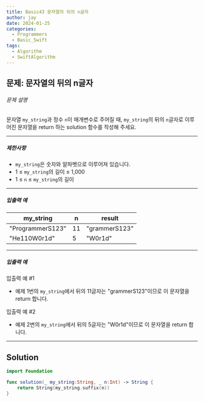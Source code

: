 ```yaml
---
title: Basic43 문자열의 뒤의 n글자
author: jay
date: 2024-01-25
categories:
  - Programmers
  - Basic_Swift
tags:
  - Algorithm
  - SwiftAlgorithm
---
```

## 문제: 문자열의 뒤의 n글자

###### 문제 설명

문자열 `my_string`과 정수 `n`이 매개변수로 주어질 때, `my_string`의 뒤의 `n`글자로 이루어진 문자열을 return 하는 solution 함수를 작성해 주세요.

---

##### 제한사항

- `my_string`은 숫자와 알파벳으로 이루어져 있습니다.
- 1 ≤ `my_string`의 길이 ≤ 1,000
- 1 ≤ `n` ≤ `my_string`의 길이

---

##### 입출력 예

|my_string|n|result|
|---|---|---|
|"ProgrammerS123"|11|"grammerS123"|
|"He110W0r1d"|5|"W0r1d"|

---

##### 입출력 예

입출력 예 #1

- 예제 1번의 `my_string`에서 뒤의 11글자는 "grammerS123"이므로 이 문자열을 return 합니다.

입출력 예 #2

- 예제 2번의 `my_string`에서 뒤의 5글자는 "W0r1d"이므로 이 문자열을 return 합니다.

---

## Solution

```swift
import Foundation

func solution(_ my_string:String, _ n:Int) -> String {
    return String(my_string.suffix(n))
}
```